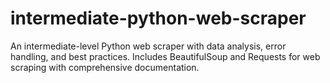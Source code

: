 # intermediate-python-web-scraper
An intermediate-level Python web scraper with data analysis, error handling, and best practices. Includes BeautifulSoup and Requests for web scraping with comprehensive documentation.
